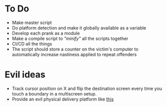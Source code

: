 # To Do

- Make master script
- Do platform detection and make it globally available as a variable
- Develop each prank as a module
- Make a compile script to _"minify"_ all the scripts together
- CI/CD all the things
- The script should store a counter on the victim's computer to automatically
  increase nastiness applied to repeat offenders

# Evil ideas

- Track cursor position on X and flip the destination screen every time you
  touch a boundary in a multiscreen setup.
- Provide an evil physical delivery platform like [this](https://github.com/mame82/P4wnP1)
